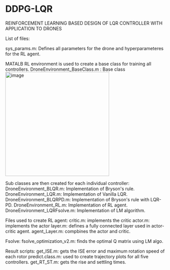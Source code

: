 # DDPG-LQR

REINFORCEMENT LEARNING BASED DESIGN OF LQR CONTROLLER WITH APPLICATION TO DRONES

List of files:


sys_params.m: Defines all parameters for the drone and hyperparameteres for the RL agent.

MATALB RL environment is used to create a base class for training all controllers.
DroneEnvironment_BaseClass.m : Base class
<img width="325" alt="image" src="https://user-images.githubusercontent.com/31934929/189780698-2eb07afe-779c-4941-b935-2155216594bb.png">

Sub classes are then created for each individual controller: 
DroneEnvironment_BLQR.m: Implementation of Bryson's rule.
DroneEnvironment_LQR.m: Implementation of Vanilla LQR.
DroneEnvironment_BLQRPD.m: Implementation of Bryson's rule with LQR-PD.
DroneEnvironment_RL.m: Implementation of RL agent.
DroneEnvironment_LQRFsolve.m: Implementation of LM algorithm.

Files used to create RL agent:
critic.m: implements the critic
actor.m: implements the actor
layer.m: defines a fully connected layer used in actor-critic agent.
agent_Layer.m: compbines the actor and critic.

Fsolve:
fsolve_optimization_v2.m: finds the optimal Q matrix using LM algo.

Result scripts:
get_ISE.m: gets the ISE error and maximum rotation speed of each rotor
predict.class.m: used to create trajectory plots for all five controllers.
get_RT_ST.m: gets the rise and settling times.
